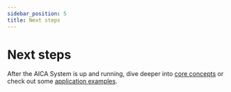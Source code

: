 ```yaml
---
sidebar_position: 5
title: Next steps
---
```


# Next steps

After the AICA System is up and running, dive deeper into [core concepts](/docs/category/ros-2-concepts) or check out
some [application examples](/docs/category/guides).
